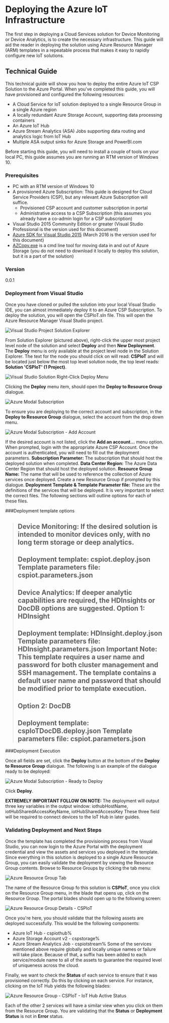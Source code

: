 # Deploying the Azure IoT Infrastructure

The first step in deploying a Cloud Services solution for Device Monitoring or Device Analytics, is to create the necessary infrastructure. This guide will aid the reader in deploying the solution using Azure Resource Manager (ARM) templates in a repeatable process that makes it easy to rapidly configure new IoT solutions.

## Technical Guide

This technical guide will show you how to deploy the entire Azure IoT CSP Solution to the Azure Portal.  When you've completed this guide, you will have provisioned and configured the following resources:

+	A Cloud Service for IoT solution deployed to a single Resource Group in a single Azure region
+	A locally redundant Azure Storage Account, supporting data processing containers
+	An Azure IoT Hub
+	Azure Stream Analytics (ASA) Jobs supporting data routing and analytics logic from IoT Hub
+	Multiple ASA output sinks for Azure Storage and PowerBI.com


Before starting this guide, you will need to install a couple of tools on your local PC, this guide assumes you are running an RTM version of Windows 10.  

### Prerequisites

+  PC with an RTM version of Windows 10
+  A provisioned Azure Subscription: This guide is designed for Cloud Service Providers (CSP), but any relevant Azure Subscription will suffice.
     + Provisioned CSP account and customer subscription in portal
     + Administrative access to a CSP Subscription (this assumes you already have a co-admin login for a CSP subscription)
+  Visual Studio 2015 Community Edition or greater (Visual Studio Professional is the version used for this document) 
+  [Azure SDK for Visual Studio 2015] (March 2016 is the version used for this document)
+  [AZCopy.exe] is a cmd line tool for moving data in and out of Azure Storage (you do not need to download it locally to deploy this solution, but it is a part of the solution)

### Version
0.0.1

### Deployment from Visual Studio

Once you have cloned or pulled the solution into your local Visual Studio IDE, you can almost immediately deploy it to an Azure CSP Subscription. To deploy the solution, you will open the CSPIoT.sln file. This will open the Azure Resource Manager Visual Studio project.

![Visual Studio Project Solution Explorer](https://znnfxg-ch3302.files.1drv.com/y3mad3srz2YjPgxZGXuCmMDV6AxWqe6DZDh5cRqio_4TM_3x-5CYavrVbv0Rs443O9ImdhPVbgdHZ2CB9RdK7JvENrsovF03hkxmEg7IDvOklixS4eLhTbVXB8B6lHEduMpWvjqnCqIlSE6xEzCP_wogOPX0cTjAaUtUvBYhJUkYsE?width=256&height=227&cropmode=none)


From Solution Explorer (pictured above), right-click the upper most project level node of the solution and select  **Deploy** and then **New Deployment**.  The **Deploy** menu is only available at the project level node in the Solution Explorer.  The text for the node you should click on will read: **CSPIoT** and will be located just below the most top level solution node, the top level reads:  **Solution 'CSPIoT' (1 Project)**.

![Visual Studio Solution Right-Click Deploy Menu](https://znnhxg-ch3302.files.1drv.com/y3msATpjVVmw19FwGyfbZNoPBterJlZX7XijvPR6KclZUhhDkUabnjAzSG76Ap9w0WTR2hD_zwUFYO4JpdahlgIT_9miQjkULIdkiAq3BinU-7hY650Mmc-6eaV18_8QqkhRD3vHhgCNUwt1R9Q8FX-U6OHa1dKdr47f7yb7QH9KSs?width=256&height=253&cropmode=none)

Clicking the **Deploy** menu item, should open the **Deploy to Resource Group** dialogue. 

![Azure Modal Subscription](https://znncxg-ch3302.files.1drv.com/y3m99jLRdxXxMwS_1Deg1kHs2_z_-bJyMhpVd1Sgyg8E4K2r4gvYygLY8CEe7imKuOZjJTOKQjnjDcf9GSLnbmOtULRMtUmb4ZMl0RB42YCFMlaauWM4ThQZ84qSDysYVprM2hvTssx-M5VclwxtmLq16X6py7Br1sq9_7q9WI8eJg?width=256&height=235&cropmode=none)


To ensure you are deploying to the correct account and subscription, in the **Deploy to Resource Group** dialogue, select the account from the drop down menu. 

![Azure Modal Subscription - Add Account](https://znnbxg-ch3302.files.1drv.com/y3mF8qIwbfPHr26B_3YX7Ffox1S7L9lTCTsYO3K_0UrJFbPSkXx82Zv_Zrif_DTe1jDettC_90YptlMEGZDAyIQGqTFl4jwnORolm1BLHZAmTGFyIXrPXMF4nGJuqZUvBW6syO0jkRgZi49oOX-WGdfBWKY7t7a6Q9KAc4P3QULQLw?width=256&height=236&cropmode=none)

If the desired account is not listed, click the **Add an account…** menu option. When prompted, login with the appropriate Azure CSP Account. 
Once the account is authenticated, you will need to fill out the deployment parameters.
**Subscription Parameter:** The subscription that should host the deployed solution when completed.
**Data Center Region:** The Azure Data Center Region that should host the deployed solution.
**Resource Group Name:** The name that will be used to reference the collection of Azure services once deployed. Create a new Resource Group if prompted by this dialogue. 
**Deployment Template & Template Parameter file:** These are the definitions of the services that will be deployed. It is very important to select the correct files. The following sections will outline options for each of these files.

###Deployment template options
> **Device Monitoring:** If the desired solution is intended to monitor devices only, with no long term storage or deep analytics.
> -----------------------
> Deployment template: cspiot.deploy.json
> Template parameters file: cspiot.parameters.json
> -----------------------
>
> **Device Analytics:** If deeper analytic capabilities are required, the HDInsights or DocDB options are suggested.
> **Option 1: HDInsight**
> -----------------------
> Deployment template: HDInsight.deploy.json
> Template parameters file: HDInsight.parameters.json 
> **Important Note:** This template requires a user name and password for both cluster management and SSH management. The template contains a default user name and password that should be modified prior to template execution.
> -----------------------
>
> **Option 2: DocDB**
> -----------------------
> Deployment template: cspIoTDocDB.deploy.json
> Template parameters file: cspiot.parameters.json
> -----------------------
>


###Deployment Execution

Once all fields are set, click the **Deploy** button at the bottom of the **Deploy to Resource Group** dialogue. The following is an example of the dialogue ready to be deployed:

![Azure Modal Subscription - Ready to Deploy](https://1xnkxg-ch3302.files.1drv.com/y3m_bTfIjM2GpSP_wotFKqLCEFs_k-yNC7NCzsuxjlApMo8CJe_RosMm-_0NxVKbVmBMmlUC8kC7G5z4GvPOuQGWiTXfFq7tTzdFA_OkILd5RZRVGlQP5KkAhflMyFqyP3YpbAIdUVKojnhlJd3wEeId1K4nAHlSxexu6iYzUJjKvQ?width=256&height=223&cropmode=none)

Click **Deploy**.  

**EXTREMELY IMPORTANT FOLLOW ON NOTE:** The deployment will output three key variables in the output window: iothubHostName, iotHubSharedAccessKeyName, iotHubSharedAccessKey These three field will be required to connect devices to the IoT Hub in later guides.

### Validating Deployment and Next Steps

Once the template has completed the provisioning process from Visual Studio, you can now login to the Azure Portal with the deployment credential and view the assets and services you deployed in the template.  Since everything in this solution is deployed to a single Azure Resource Group, you can easily validate the deployment by viewing the Resource Group contents.  Browse to Resource Groups by clicking the tab menu:

![Azure Resource Group Tab](https://03nfxg-ch3302.files.1drv.com/y3mn2wgs2u8SWb2Nk0qZH5lU2OQVDA8oPFUpdhw0MT9Z6r41JTAA4S3dfzDnLnIAFOmA_hyQ-WmXhsxSEuwRNik6wDE__Dp1sTMPpCHzplO8emrvOwPIeUq6saWcqCjP93YD-Pjug0JqIlQARaoTOA8cLP24-B2yM6DEGIwlYg8v4k?width=660&height=209&cropmode=none)

The name of the Resource Group fo this solution is **CSPIoT**, once you click on the Resource Group menu, in the blade that opens up, click on the Resource Group.  The portal blades should open up to the following screen:

![Azure Resource Group Details - CSPIoT](https://03nixg-ch3302.files.1drv.com/y3miLHUa3b4QFuThQP8FlZhZBI8efHs7CqTXuW5NJM1MwRVjtohK5qII3pFDWXmwDs1DX9UJbqChULEZ4d-STMtWtZH0QtsIKEQi7_qq4Qac5iro6OORpPZxpJ2SNAi62fl5OG3D8vUtiFo1WPiLUMhbrbehTfxfQFKvXRHRn-SfF8?width=660&height=367&cropmode=none)

Once you're here, you should validate that the following assets are deployed successfully.  This would be the following components:
+	Azure IoT Hub - cspiothub%
+	Azure Storage Account v2 - cspstorage%
+	Azure Stream Analytics Job - cspiotstream%
Some of the services mentioned above require globally and locally unique names or failure will take place.  Because of that, a suffix has been added to each service/module name to all of the assets to guarantee the required level of uniqueness across the cloud.  

Finally, we want to check the **Status** of each service to ensure that it was provisioned correctly.   Do this by clicking on each service.  For instance, clicking on the IoT Hub yields the following blades:

![Azure Resource Group - CSPIoT - IoT Hub Active Status](https://0nnmxg-ch3302.files.1drv.com/y3mE0tNvU_mQFivOow5fSIr3JKTdsl_d4DJHDgf8B_Pll4-HBZuH8Rz4Nm5dOz46VzoTiPlw8JkBcS2cPmRRIbTfjoUnQ5xXb_TVHOpHQwgaRgzjZ4gKLc7nU25ikPpGd9-mW3CVWBFAlXpBos9gm6l4F8dWoBZW0l1g5vxQN07J9U?width=660&height=370&cropmode=none)

Each of the other 2 services will have a similar view when you click on them from the Resource Group.  You are validating that the **Status** or **Deployment Status** is not in **Error** status.











[//]: # (These are reference links used in the body of this note and get stripped out when the markdown processor does its job. There is no need to format nicely because it shouldn't be seen. Thanks SO - http://stackoverflow.com/questions/4823468/store-comments-in-markdown-syntax)
   [Azure SDK for Visual Studio 2015]: <https://go.microsoft.com/fwlink/?linkid=746481&clcid=0x409>
   [AZCopy.exe]: <http://aka.ms/downloadazcopy>
